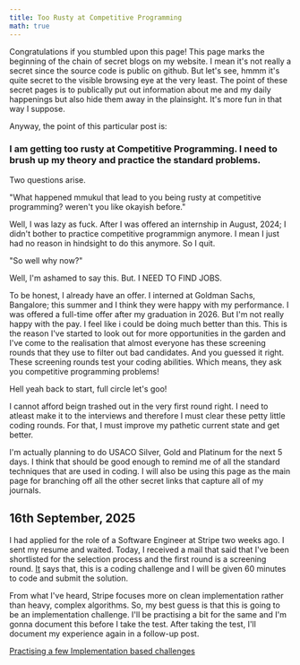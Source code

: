 ```yaml
---
title: Too Rusty at Competitive Programming
math: true
---
```


Congratulations if you stumbled upon this page! This page marks the beginning of the chain of secret blogs on my website. I mean it's not really a secret since the source code is public on github. But let's see, hmmm it's quite secret to the visible browsing eye at the very least. The point of these secret pages is to publically put out information about me and my daily happenings but also hide them away in the plainsight. It's more fun in that way I suppose.

Anyway, the point of this particular post is: 

### I am getting too rusty at Competitive Programming. I need to brush up my theory and practice the standard problems.

Two questions arise.

"What happened mmukul that lead to you being rusty at competitive programming? weren't you like okayish before." 

Well, I was lazy as fuck. After I was offered an internship in August, 2024; I didn't bother to practice competitive programmign anymore. I mean I just had no reason in hindsight to do this anymore. So I quit.

"So well why now?"

Well, I'm ashamed to say this. But. I NEED TO FIND JOBS.

To be honest, I already have an offer. I interned at Goldman Sachs, Bangalore; this summer and I think they were happy with my performance. I was offered a full-time offer after my graduation in 2026. But I'm not really happy with the pay. I feel like i could be doing much better than this. This is the reason I've started to look out for more opportunities in the garden and I've come to the realisation that almost everyone has these screening rounds that they use to filter out bad candidates. And you guessed it right. These screening rounds test your coding abilities. Which means, they ask you competitive programming problems!

Hell yeah back to start, full circle let's goo!

I cannot afford beign trashed out in the very first round right. I need to atleast make it to the interviews and therefore I must clear these petty little coding rounds. For that, I must improve my pathetic current state and get better. 

I'm actually planning to do USACO Silver, Gold and Platinum for the next 5 days. I think that should be good enough to remind me of all the standard techniques that are used in coding. I will also be using this page as the main page for branching off all the other secret links that capture all of my journals.

## 16th September, 2025
I had applied for the role of a Software Engineer at Stripe two weeks ago. I sent my resume and waited. Today, I received a mail that said that I've been shortlisted for the selection process and the first round is a screening round. <a href="/stripe_invitation.pdf">It</a> says that, this is a coding challenge and I will be given 60 minutes to code and submit the solution. 

From what I've heard, Stripe focuses more on clean implementation rather than heavy, complex algorithms. So, my best guess is that this is going to be an implementation challenge. I'll be practising a bit for the same and I'm gonna document this before I take the test. After taking the test, I'll document my experience again in a follow-up post. 

<a href="/secret/stripe/implementation">Practising a few Implementation based challenges</a>


